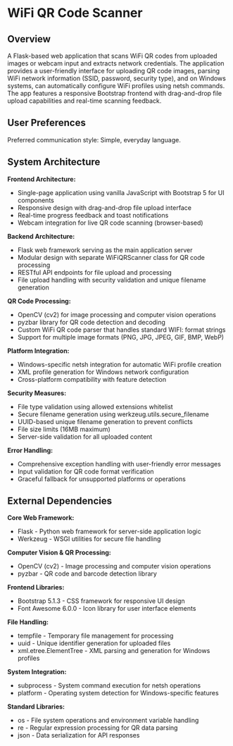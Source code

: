 # WiFi QR Code Scanner

## Overview

A Flask-based web application that scans WiFi QR codes from uploaded images or webcam input and extracts network credentials. The application provides a user-friendly interface for uploading QR code images, parsing WiFi network information (SSID, password, security type), and on Windows systems, can automatically configure WiFi profiles using netsh commands. The app features a responsive Bootstrap frontend with drag-and-drop file upload capabilities and real-time scanning feedback.

## User Preferences

Preferred communication style: Simple, everyday language.

## System Architecture

**Frontend Architecture:**
- Single-page application using vanilla JavaScript with Bootstrap 5 for UI components
- Responsive design with drag-and-drop file upload interface
- Real-time progress feedback and toast notifications
- Webcam integration for live QR code scanning (browser-based)

**Backend Architecture:**
- Flask web framework serving as the main application server
- Modular design with separate WiFiQRScanner class for QR code processing
- RESTful API endpoints for file upload and processing
- File upload handling with security validation and unique filename generation

**QR Code Processing:**
- OpenCV (cv2) for image processing and computer vision operations
- pyzbar library for QR code detection and decoding
- Custom WiFi QR code parser that handles standard WIFI: format strings
- Support for multiple image formats (PNG, JPG, JPEG, GIF, BMP, WebP)

**Platform Integration:**
- Windows-specific netsh integration for automatic WiFi profile creation
- XML profile generation for Windows network configuration
- Cross-platform compatibility with feature detection

**Security Measures:**
- File type validation using allowed extensions whitelist
- Secure filename generation using werkzeug.utils.secure_filename
- UUID-based unique filename generation to prevent conflicts
- File size limits (16MB maximum)
- Server-side validation for all uploaded content

**Error Handling:**
- Comprehensive exception handling with user-friendly error messages
- Input validation for QR code format verification
- Graceful fallback for unsupported platforms or operations

## External Dependencies

**Core Web Framework:**
- Flask - Python web framework for server-side application logic
- Werkzeug - WSGI utilities for secure file handling

**Computer Vision & QR Processing:**
- OpenCV (cv2) - Image processing and computer vision operations
- pyzbar - QR code and barcode detection library

**Frontend Libraries:**
- Bootstrap 5.1.3 - CSS framework for responsive UI design
- Font Awesome 6.0.0 - Icon library for user interface elements

**File Handling:**
- tempfile - Temporary file management for processing
- uuid - Unique identifier generation for uploaded files
- xml.etree.ElementTree - XML parsing and generation for Windows profiles

**System Integration:**
- subprocess - System command execution for netsh operations
- platform - Operating system detection for Windows-specific features

**Standard Libraries:**
- os - File system operations and environment variable handling
- re - Regular expression processing for QR data parsing
- json - Data serialization for API responses